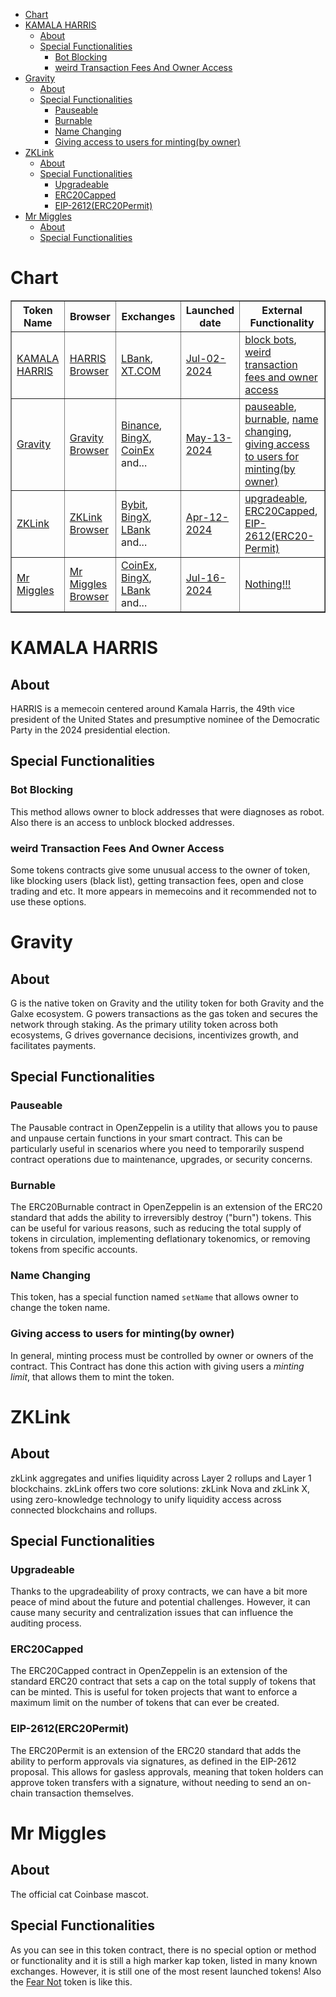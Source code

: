 - [Chart](#chart)
- [KAMALA HARRIS](#kamala-harris)
  - [About](#about)
  - [Special Functionalities](#special-functionalities)
    - [Bot Blocking](#bot-blocking)
    - [weird Transaction Fees And Owner Access](#weird-transaction-fees-and-owner-access)
- [Gravity](#gravity)
  - [About](#about-1)
  - [Special Functionalities](#special-functionalities-1)
    - [Pauseable](#pauseable)
    - [Burnable](#burnable)
    - [Name Changing](#name-changing)
    - [Giving access to users for minting(by owner)](#giving-access-to-users-for-mintingby-owner)
- [ZKLink](#zklink)
  - [About](#about-2)
  - [Special Functionalities](#special-functionalities-2)
    - [Upgradeable](#upgradeable)
    - [ERC20Capped](#erc20capped)
    - [EIP-2612(ERC20Permit)](#eip-2612erc20permit)
- [Mr Miggles](#mr-miggles)
  - [About](#about-3)
  - [Special Functionalities](#special-functionalities-3)

# Chart

<table border="1" style="border-collapse: collapse;">
    <thead>
        <tr>
            <th>Token Name</th>
            <th>Browser</th>
            <th>Exchanges</th>
            <th>Launched date</th>
            <th>External Functionality</th>
        </tr>
    </thead>
    <tbody>
        <tr>
            <td><a href="#KAMALA-HARRIS" target="_blank">KAMALA HARRIS</a></td>
            <td><a href="https://etherscan.io/address/0x155788dd4b3ccd955a5b2d461c7d6504f83f71fa#writeContract" target="_blank">HARRIS Browser</a></td>
            <td><a href="https://www.lbank.com/en-US/trade/harris_usdt/" target="_blank">LBank</a>, <a href="https://www.xt.com/en/trade/harris_usdt" target="_blank">XT.COM</a></td>
            <td>
            <a href="https://etherscan.io/tx/0x182111e9f8808babb49dd5fa6fe47a5bdb695ea94a17a665e400b61114db3bae"target="_blank">Jul-02-2024</a>
            </td>
            <td>
            <a href="#bot-blocking">block bots</a>, <a href="#weird-transaction-fees-and-owner-access">weird transaction fees and owner access</a>
            </td>
        </tr>
         <tr>
            <td><a href="#Gravity" target="_blank">Gravity</a></td>
            <td><a href="https://etherscan.io/token/0x9C7BEBa8F6eF6643aBd725e45a4E8387eF260649" target="_blank">Gravity Browser</a></td>
            <td><a href="https://www.binance.com/en/trade/G_USDT?ref=40896146" target="_blank">Binance</a>, <a href="https://bingx.com/en-us/spot/GUSDT" target="_blank">BingX</a>, <a href="https://www.coinex.com/exchange/g-usdt" target="_blank">CoinEx</a> and...</td>
            <td>
            <a href="https://etherscan.io/tx/0x737492fba9caf3eba8488978f7a6e9a0eaf76d17579b37d745dbb80c1a04a4d2"target="_blank">May-13-2024</a>
            </td>
            <td><a href="#pauseable">pauseable</a>, <a href="#burnable">burnable</a>, <a href="#name-changing">name changing</a>, <a href="#giving-access-to-users-for-mintingby-owner">giving access to users for minting(by owner)</a></td>
        <tr>
            <td><a href="#ZKLink" target="_blank">ZKLink</a></td>
            <td><a href="https://etherscan.io/token/0xfc385a1df85660a7e041423db512f779070fcede#writeProxyContract" target="_blank">ZKLink Browser</a></td>
            <td><a href="https://www.bybit.com/en-US/trade/spot/ZKL/USDT" target="_blank">Bybit</a>, <a href="https://bingx.com/en-us/spot/ZKLUSDT" target="_blank">BingX</a>, <a href="https://www.lbank.com/en-US/trade/zkl_usdt/" target="_blank">LBank</a> and...</td>
            <td>
            <a href="https://etherscan.io/tx/0xf19d9535cefe1c5dae66d26c28a7bcfc1cdd09512b0d684832f2c8a01e40b62f"target="_blank">Apr-12-2024</a>
            </td>
            <td><a href="#Upgradeable">upgradeable</a>, <a href="#ERC20Capped">ERC20Capped</a>, <a href="#EIP-2612ERC20Permit">EIP-2612(ERC20-Permit)</a></td>
        </tr>
        <tr>
            <td><a href="#ZKLink" target="_blank">Mr Miggles</a></td>
            <td><a href="https://basescan.org/token/0xb1a03eda10342529bbf8eb700a06c60441fef25d" target="_blank">Mr Miggles Browser</a></td>
            <td><a href="https://www.coinex.com/exchange/miggles-usdt" target="_blank">CoinEx</a>, <a href="https://bingx.com/en-us/spot/MIGGLESUSDT" target="_blank">BingX</a>, <a href="https://www.lbank.com/en-US/trade/miggles_usdt/" target="_blank">LBank</a> and...</td>
            <td>
            <a href="https://basescan.org/tx/0xafe90827147e28e21ce747dd112c962d5fcf33823accfde7e99fa14af51f6d90"target="_blank">Jul-16-2024</a>
            </td>
            <td><a href="#special-functionalities-3">Nothing!!!</a></td>
        </tr>
    </tbody>
</table>

# KAMALA HARRIS

## About

HARRIS is a memecoin centered around Kamala Harris, the 49th vice president of the United States and presumptive nominee of the Democratic Party in the 2024 presidential election.

## Special Functionalities

### Bot Blocking

This method allows owner to block addresses that were diagnoses as robot. Also there is an access to unblock blocked addresses.

### weird Transaction Fees And Owner Access

Some tokens contracts give some unusual access to the owner of token, like blocking users (black list), getting transaction fees, open and close trading and etc. It more appears in memecoins and it recommended not to use these options.

# Gravity

## About

G is the native token on Gravity and the utility token for both Gravity and the Galxe ecosystem. G powers transactions as the gas token and secures the network through staking. As the primary utility token across both ecosystems, G drives governance decisions, incentivizes growth, and facilitates payments.

## Special Functionalities

### Pauseable

The Pausable contract in OpenZeppelin is a utility that allows you to pause and unpause certain functions in your smart contract. This can be particularly useful in scenarios where you need to temporarily suspend contract operations due to maintenance, upgrades, or security concerns.

### Burnable

The ERC20Burnable contract in OpenZeppelin is an extension of the ERC20 standard that adds the ability to irreversibly destroy ("burn") tokens. This can be useful for various reasons, such as reducing the total supply of tokens in circulation, implementing deflationary tokenomics, or removing tokens from specific accounts.

### Name Changing

This token, has a special function named `setName` that allows owner to change the token name.

### Giving access to users for minting(by owner)

In general, minting process must be controlled by owner or owners of the contract. This Contract has done this action with giving users a _minting limit_, that allows them to mint the token.

# ZKLink

## About

zkLink aggregates and unifies liquidity across Layer 2 rollups and Layer 1 blockchains. zkLink offers two core solutions: zkLink Nova and zkLink X, using zero-knowledge technology to unify liquidity access across connected blockchains and rollups.

## Special Functionalities

### Upgradeable

Thanks to the upgradeability of proxy contracts, we can have a bit more peace of mind about the future and potential challenges.
However, it can cause many security and centralization issues that can influence the auditing process.

### ERC20Capped

The ERC20Capped contract in OpenZeppelin is an extension of the standard ERC20 contract that sets a cap on the total supply of
tokens that can be minted. This is useful for token projects that want to enforce a maximum limit on the number of tokens that
can ever be created.

### EIP-2612(ERC20Permit)

The ERC20Permit is an extension of the ERC20 standard that adds the ability to perform approvals via signatures, as defined in the EIP-2612 proposal. This allows for gasless approvals, meaning that token holders can approve token transfers with a signature, without needing to send an on-chain transaction themselves.

# Mr Miggles

## About

The official cat Coinbase mascot.

## Special Functionalities

As you can see in this token contract, there is no special option or method or functionality and it is still a high marker kap token, listed in many known exchanges. However, it is still one of the most resent launched tokens! Also the [Fear Not]("https://etherscan.io/address/0x6135177a17e02658df99a07a2841464deb5b8589#readContract") token is like this.

